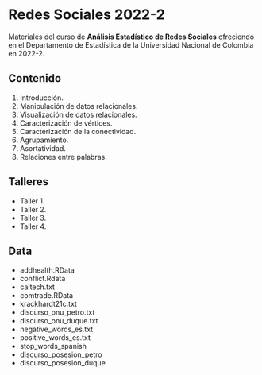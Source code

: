 # Redes Sociales 2022-2

Materiales del curso de **Análisis Estadístico de Redes Sociales** ofreciendo en el Departamento de Estadística de la Universidad Nacional de Colombia en 2022-2.

## Contenido

1. Introducción.
2. Manipulación de datos relacionales.
3. Visualización de datos relacionales.
4. Caracterización de vértices.
5. Caracterización de la conectividad.
6. Agrupamiento.
7. Asortatividad.
8. Relaciones entre palabras.

## Talleres

- Taller 1.
- Taller 2.
- Taller 3.
- Taller 4.

## Data

- addhealth.RData
- conflict.Rdata
- caltech.txt
- comtrade.RData
- krackhardt21c.txt
- discurso_onu_petro.txt
- discurso_onu_duque.txt
- negative_words_es.txt
- positive_words_es.txt
- stop_words_spanish
- discurso_posesion_petro
- discurso_posesion_duque




